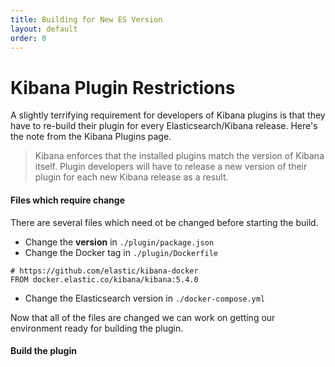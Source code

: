 ```yaml
---
title: Building for New ES Version
layout: default
order: 0
---
```


# Kibana Plugin Restrictions

A slightly terrifying requirement for developers of Kibana plugins is that they have to re-build their plugin for every Elasticsearch/Kibana release. Here's the note from the Kibana Plugins page.

> Kibana enforces that the installed plugins match the version of Kibana itself. Plugin developers will have to release a new version of their plugin for each new Kibana release as a result.

#### Files which require change

There are several files which need ot be changed before starting the build.
* Change the **version** in `./plugin/package.json`
* Change the Docker tag in `./plugin/Dockerfile`

```
# https://github.com/elastic/kibana-docker
FROM docker.elastic.co/kibana/kibana:5.4.0
```

* Change the Elasticsearch version in `./docker-compose.yml`

Now that all of the files are changed we can work on getting our environment ready for building the plugin.

#### Build the plugin

